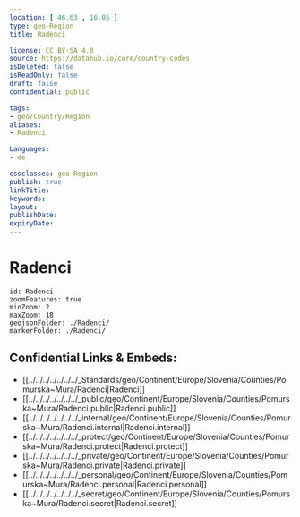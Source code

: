 ```yaml
---
location: [ 46.63 , 16.05 ] 
type: geo-Region
title: Radenci

license: CC BY-SA 4.0
source: https://datahub.io/core/country-codes
isDeleted: false
isReadOnly: false
draft: false
confidential: public

tags:
- geo/Country/Region
aliases:
- Radenci

Languages:
- de

cssclasses: geo-Region
publish: true
linkTitle: 
keywords: 
layout: 
publishDate: 
expiryDate: 
---
```


# Radenci

```leaflet
id: Radenci
zoomFeatures: true 
minZoom: 2 
maxZoom: 18
geojsonFolder: ./Radenci/
markerFolder: ./Radenci/
```


## Confidential Links & Embeds: 
- [[../../../../../../../_Standards/geo/Continent/Europe/Slovenia/Counties/Pomurska~Mura/Radenci|Radenci]] 
- [[../../../../../../../_public/geo/Continent/Europe/Slovenia/Counties/Pomurska~Mura/Radenci.public|Radenci.public]] 
- [[../../../../../../../_internal/geo/Continent/Europe/Slovenia/Counties/Pomurska~Mura/Radenci.internal|Radenci.internal]] 
- [[../../../../../../../_protect/geo/Continent/Europe/Slovenia/Counties/Pomurska~Mura/Radenci.protect|Radenci.protect]] 
- [[../../../../../../../_private/geo/Continent/Europe/Slovenia/Counties/Pomurska~Mura/Radenci.private|Radenci.private]] 
- [[../../../../../../../_personal/geo/Continent/Europe/Slovenia/Counties/Pomurska~Mura/Radenci.personal|Radenci.personal]] 
- [[../../../../../../../_secret/geo/Continent/Europe/Slovenia/Counties/Pomurska~Mura/Radenci.secret|Radenci.secret]] 

